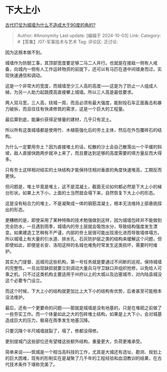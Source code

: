 # 下大上小
[古代打仗为城墙为什么不造成大于90度的角的?](https://www.zhihu.com/question/429010994/answer/4071044174)

> Author: #Anonymity
> Last update: [编辑于 2024-10-03]
> Link:
> Category: #【答集】/07-军事技术与艺术 
> Tag: 
> 评论区:
> 泛讨论:

因为这根本做不到。

城墙作为防御工事，其顶部宽度要足够二马二人并行。也就是在接敌一侧有人戒备，向城内一侧有人工作运转物资的前提下，还可以有马匹在道中间错身而过，实现快速通信和调动。

这是一个非常大的宽度，而城墙至少三人高的高度——这是为了防止一人组成人梯，为另一人助力起跳摸高直接攀上城墙。所以三人高是最低要求。

两人双马宽，三人高，绕城一周，而且必须有最大强度，能耐投石车正面轰击和暴力破拆，而且往往有快递修筑的需求，这是一个巨大的工程量。

最后算到底，能廉价获得足够量的建材，几乎只有泥土。

所以所有这类城墙都是使用竹、木植筋强化后的夯土主体，然后在外包覆砖石的结构。

为什么一定要用夯土？因为直接堆土的话，松散的沙土会自己散落出一个平缓的斜坡，敌人直接快跑两步就冲上来了，而且要达到足够的高度需要的填方量反而大得多。

只有夯土这样相对结实的土块结构才能保持住相对垂直的角度快速堆高，工期反而更快。

但问题是，堆土毕竟是堆土，这不是混凝土，截面无论如何都必然是下大上小的梯台形状。如果上大下小，上面的土当然就会塌下来，自然恢复下大上小的形态。

这是没有粘合力的堆土，不是凝聚成一体的钢筋混凝土，根本无法维持上部悬挑探出的形态。

更糟糕的是，即使采用了某种特殊的技术勉强做到这样，因为城墙包砖并不能做到完全防水，一旦遇到雨季，城墙内的夯土层就会吸饱水分，导致结构强度发生漂变。如果建造工艺稍有不严谨，内部的夯土层很可能出现液化进而导致墙体塌方。所以城墙上有大量的引水道、排水孔、石灰防护层之类的结构来缓解这个问题，但即使如此，即便是长安、洛阳这样的名城也难免时常发生这类损坏，需要时时维护。

其实九门提督、巡城司这些机构，第一号任务就是要通过不间断的巡视，保持城墙的完整性。一旦出现缺损就要立刻调动大量兵马守卫缺口并组织抢修，以免给人可乘之机。只不过这类机构主要适用于州府以上的大城以及边塞城市，对内陆县城没这个必要专门设立。

而这个时候，下大上小的结构就更加比上大下小的结构有优势，后者甚至可能根本没法维护。

最后，还有一个更要命的问题——那就是城墙是没有地基的，只是在堆砌之前做了一些夯实工作。而一个体量如此之大的包砖堆土结构，如果是上大下小，会对城基造成巨大的压力，极易在雨季发生地基沉降。

只要沉降个半尺城墙就裂了，塌了，修都没得修。

更别提城门这些部位还有望楼这些额外结构，重量更大，负荷更难承受。

简单来说——筑城是一个相当高科技的工作，尤其是大城还有选址、勘测、规划上的巨大困难，现有的形制实在是凝聚了几千年的工程经验和血泪教训的结果，在古代技术条件下堪称完美了。